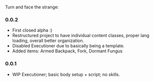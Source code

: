 Turn and face the strange:

### 0.0.2
- First closed alpha :)
- Restructured project to have individual content classes, proper lang loading, overall better organization.
- Disabled Executioner due to basically being a template.
- Added items: Armed Backpack, Fork, Dormant Fungus

### 0.0.1
- WIP Executioner; basic body setup + script; no skills.